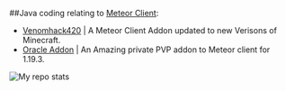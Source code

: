 
##Java coding relating to <a href="https://github.com/MeteorDevelopment">Meteor Client</a>: <br>
  <ul>    
    <li><a href="https://github.com/CrytoPal/Venomhack42">Venomhack420</a> | A Meteor Client Addon updated to new Verisons of Minecraft.</li>
    <li><a href="https://github.com/CrytoPal/Oracle-Meteor-Addo">Oracle Addon</a> | An Amazing private PVP addon to Meteor client for 1.19.3.</li>
  </ul>
</p>





<img alt="My repo stats" src="https://github-readme-stats.vercel.app/api?username=CrytoPal&show_icons=true&theme=tokyonight">
</p>
